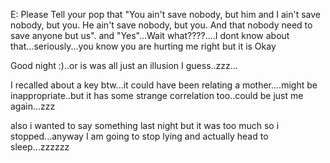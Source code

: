 E: Please Tell your pop that "You ain't save nobody, but him and I ain't save nobody, but you. He ain't save nobody, but you. And that nobody need to save anyone but us". and "Yes"...Wait what????....I dont know about that...seriously...you know you are hurting me right but it is Okay 

Good night :)..or is was all just an illusion I guess..zzz...

I recalled about a key btw...it could have been relating a mother....might be inappropriate..but it has some strange correlation too..could be just me again...zzz

also i wanted to say something last night but it was too much so i stopped...anyway I am going to stop lying and actually head to sleep...zzzzzz
